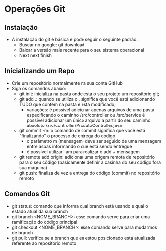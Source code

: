 # Operações Git

## Instalação
- A instalação do git é básica e pode seguir o seguinte padrão:
  - Buscar no google: git download
  - Baixar a versão mais recente para o seu sistema operacional
  - Next next finish

## Inicializando um Repo
- Crie um repositório normalmente na sua conta GitHub
- Siga os comandos abaixo:
  - git init: inicializa na pasta onde está o seu projeto um repositório git;
  - git add .: quando se utiliza o . significa que você está adicionando TUDO que contém na pasta e está modificado;
    - variações: é possível adicionar apenas arquivos de uma pasta especificando o caminho /src/controller ou /src/service
                 é possível adicionar um único arquivo a partir do seu caminho absoluto /src/controller/ProdutoController.java
  - git commit -m: o comando de commit significa que você está "finalizando" o processo de entrega do código
    - o parâmetro m (mensagem) deve ser seguido de uma mensagem entre aspas informando o que está sendo entregue
    - é possível utilizar -am para realizar o add + mensagem
  - git remote add origin: adicionar uma origem remota de repositório para o seu código (basicamente definir a casinha do seu código fora sua máquina)
  - git push: finaliza de vez a entrega do código (commit) no repositório remoto

## Comandos Git

- git status: comando que informa qual branch está usando e qual o estado atual da sua branch
- git branch <NOME_BRANCH>: esse comando serve para criar uma ramificação do código principal
- git checkout <NOME_BRANCH>: esse comando serve para mudarmos de branch
- git pull: verifica se a branch que eu estou posicionado está atualizada referente ao repositório remoto
